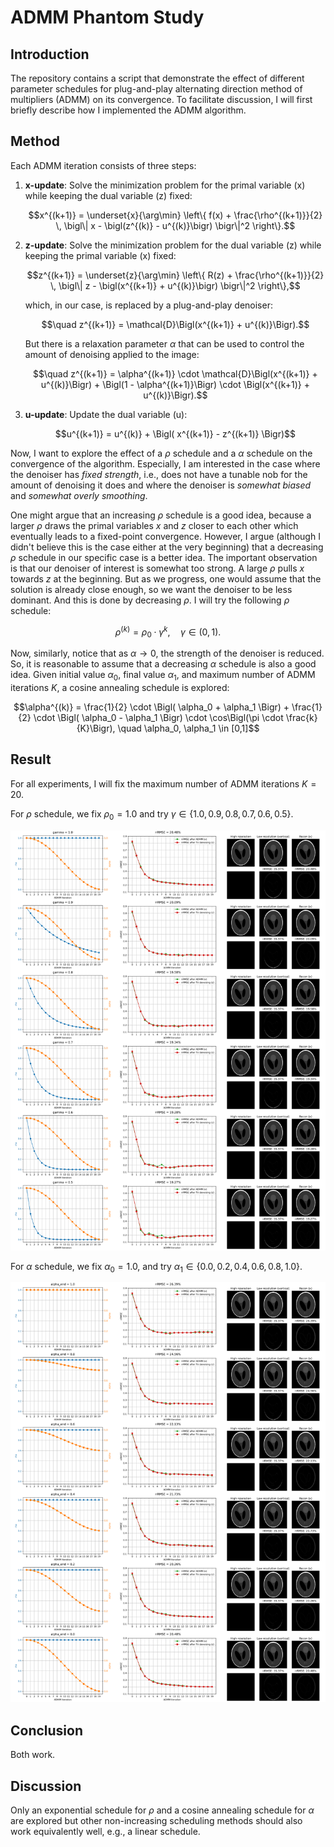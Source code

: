ADMM Phantom Study
==================


Introduction
------------

The repository contains a script that demonstrate the effect of different parameter schedules
for plug-and-play alternating direction method of multipliers (ADMM) on its convergence. 
To facilitate discussion, I will first briefly describe how I implemented the ADMM algorithm.

Method
------

Each ADMM iteration consists of three steps:
1. **x-update**: Solve the minimization problem for the primal variable \(x\) while keeping the dual variable \(z\) fixed:

    $$x^{(k+1)} = \underset{x}{\arg\min} \left\{ f(x) + \frac{\rho^{(k+1)}}{2} \, \bigl\| x - \bigl(z^{(k)} - u^{(k)}\bigr) \bigr\|^2 \right\}.$$

2. **z-update**: Solve the minimization problem for the dual variable \(z\) while keeping the primal variable \(x\) fixed:

    $$z^{(k+1)} = \underset{z}{\arg\min} \left\{ R(z) + \frac{\rho^{(k+1)}}{2} \, \bigl\| z - \bigl(x^{(k+1)} + u^{(k)}\bigr) \bigr\|^2 \right\},$$

    which, in our case, is replaced by a plug-and-play denoiser:
    
    $$\quad z^{(k+1)} = \mathcal{D}\Bigl(x^{(k+1)} + u^{(k)}\Bigr).$$

    But there is a relaxation parameter $\alpha$ that can be used to control the amount of denoising applied to the image:

    $$\quad z^{(k+1)} = \alpha^{(k+1)} \cdot \mathcal{D}\Bigl(x^{(k+1)} + u^{(k)}\Bigr) + \Bigl(1 - \alpha^{(k+1)}\Bigr) \cdot \Bigl(x^{(k+1)} + u^{(k)}\Bigr).$$


3. **u-update**: Update the dual variable \(u\):

    $$u^{(k+1)} = u^{(k)} + \Bigl( x^{(k+1)} - z^{(k+1)} \Bigr)$$

Now, I want to explore the effect of a $\rho$ schedule and a $\alpha$ schedule on the convergence of the algorithm. Especially, I am interested in the case where the denoiser has *fixed strength*, i.e., does not have a tunable nob for the amount of denoising it does and where the denoiser is *somewhat biased* and *somewhat overly smoothing*.

One might argue that an increasing $\rho$ schedule is a good idea, because a larger $\rho$ draws the primal variables $x$ and $z$ closer to each other which eventually leads to a fixed-point convergence. However, I argue (although I didn't believe this is the case either at the very beginning) that a decreasing $\rho$ schedule in our specific case is a better idea. The important observation is that our denoiser of interest is somewhat too strong. A large $\rho$ pulls $x$ towards $z$ at the beginning. But as we progress, one would assume that the solution is already close enough, so we want the denoiser to be less dominant. And this is done by decreasing $\rho$. I will try the following $\rho$ schedule:

$$\rho^{(k)} = \rho_0 \cdot \gamma^k, \quad \gamma \in (0,1).$$

Now, similarly, notice that as $\alpha \to 0$, the strength of the denoiser is reduced. So, it is reasonable to assume that a decreasing $\alpha$ schedule is also a good idea. Given initial value $\alpha_0$, final value $\alpha_1$, and maximum number of ADMM iterations $K$, a cosine annealing schedule is explored:

$$\alpha^{(k)} = \frac{1}{2} \cdot \Bigl( \alpha_0 + \alpha_1 \Bigr) + \frac{1}{2} \cdot \Bigl( \alpha_0 - \alpha_1 \Bigr) \cdot \cos\Bigl(\pi \cdot \frac{k}{K}\Bigr), \quad \alpha_0, \alpha_1 \in [0,1]$$

Result
------

For all experiments, I will fix the maximum number of ADMM iterations $K = 20$. 

For $\rho$ schedule, we fix $\rho_0 = 1.0$ and try $\gamma \in \{1.0, 0.9, 0.8, 0.7, 0.6, 0.5\}$.

![rho schedule](phantom_rho_all.png)

For $\alpha$ schedule, we fix $\alpha_0 = 1.0$, and try $\alpha_1 \in \{0.0, 0.2, 0.4, 0.6, 0.8, 1.0\}$.

![alpha schedule](phantom_alpha_all.png)

Conclusion
----------

Both work.

Discussion
----------

Only an exponential schedule for $\rho$ and a cosine annealing schedule for $\alpha$ are explored but other non-increasing scheduling methods should also work equivalently well, e.g., a linear schedule.
